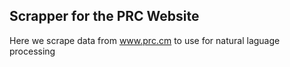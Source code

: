 ## Scrapper for the PRC Website
Here we scrape data from www.prc.cm to use for natural laguage processing
